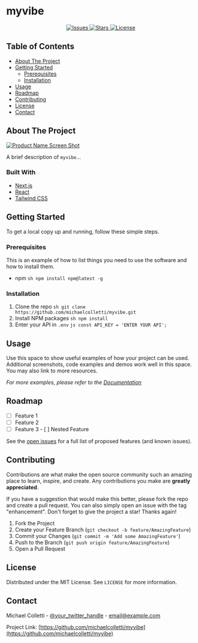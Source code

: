 <!-- omit in toc -->
# myvibe

<!-- Badges -->
<div align="center">
    <a href="https://github.com/michaelcolletti/myvibe/issues">
        <img src="https://img.shields.io/github/issues/michaelcolletti/myvibe?style=for-the-badge" alt="Issues">
    </a>
    <a href="https://github.com/michaelcolletti/myvibe/stargazers">
        <img src="https://img.shields.io/github/stars/michaelcolletti/myvibe?style=for-the-badge" alt="Stars">
    </a>
    <a href="https://github.com/michaelcolletti/myvibe/blob/main/LICENSE">
        <img src="https://img.shields.io/github/license/michaelcolletti/myvibe?style=for-the-badge" alt="License">
    </a>
</div>

<!-- omit in toc -->
## Table of Contents
- [About The Project](#about-the-project)
- [Getting Started](#getting-started)
    - [Prerequisites](#prerequisites)
    - [Installation](#installation)
- [Usage](#usage)
- [Roadmap](#roadmap)
- [Contributing](#contributing)
- [License](#license)
- [Contact](#contact)

## About The Project

[![Product Name Screen Shot][product-screenshot]](https://example.com)

<!-- TODO: Add a brief description of your project. What does it do? What problem does it solve? -->
A brief description of `myvibe`...

### Built With

<!-- TODO: List the major frameworks/libraries used in your project. -->
*   [Next.js](https://nextjs.org/)
*   [React](https://reactjs.org/)
*   [Tailwind CSS](https://tailwindcss.com/)

## Getting Started

To get a local copy up and running, follow these simple steps.

### Prerequisites

This is an example of how to list things you need to use the software and how to install them.
*   npm
        ```sh
        npm install npm@latest -g
        ```

### Installation

1.  Clone the repo
        ```sh
        git clone https://github.com/michaelcolletti/myvibe.git
        ```
2.  Install NPM packages
        ```sh
        npm install
        ```
3.  Enter your API in `.env`
        ```js
        const API_KEY = 'ENTER YOUR API';
        ```

## Usage

Use this space to show useful examples of how your project can be used. Additional screenshots, code examples and demos work well in this space. You may also link to more resources.

_For more examples, please refer to the [Documentation](https://example.com)_

## Roadmap

- [ ] Feature 1
- [ ] Feature 2
- [ ] Feature 3
        - [ ] Nested Feature

See the [open issues](https://github.com/michaelcolletti/myvibe/issues) for a full list of proposed features (and known issues).

## Contributing

Contributions are what make the open source community such an amazing place to learn, inspire, and create. Any contributions you make are **greatly appreciated**.

If you have a suggestion that would make this better, please fork the repo and create a pull request. You can also simply open an issue with the tag "enhancement".
Don't forget to give the project a star! Thanks again!

1.  Fork the Project
2.  Create your Feature Branch (`git checkout -b feature/AmazingFeature`)
3.  Commit your Changes (`git commit -m 'Add some AmazingFeature'`)
4.  Push to the Branch (`git push origin feature/AmazingFeature`)
5.  Open a Pull Request

## License

Distributed under the MIT License. See `LICENSE` for more information.

## Contact

Michael Colletti - [@your_twitter_handle](https://twitter.com/your_twitter_handle) - email@example.com

Project Link: [https://github.com/michaelcolletti/myvibe](https://github.com/michaelcolletti/myvibe)

<!-- MARKDOWN LINKS & IMAGES -->
[product-screenshot]: images/screenshot.png